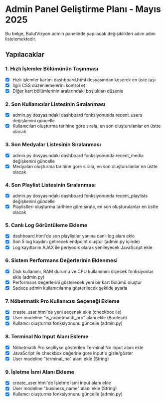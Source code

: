 # Admin Panel Geliştirme Planı - Mayıs 2025

Bu belge, BulutVizyon admin panelinde yapılacak değişiklikleri adım adım listelemektedir.

## Yapılacaklar

### 1. Hızlı İşlemler Bölümünün Taşınması
- [x] Hızlı işlemler kartını dashboard.html dosyasından keserek en üste taşı
- [x] İlgili CSS düzenlemelerini kontrol et
- [x] Diğer kart bölümlerinin aralarındaki boşlukları düzenle

### 2. Son Kullanıcılar Listesinin Sıralanması
- [x] admin.py dosyasındaki dashboard fonksiyonunda recent_users değişkenini güncelle
- [x] Kullanıcıları oluşturma tarihine göre sırala, en son oluşturulanlar en üstte olacak

### 3. Son Medyalar Listesinin Sıralanması
- [x] admin.py dosyasındaki dashboard fonksiyonunda recent_media değişkenini güncelle
- [x] Medyaları oluşturma tarihine göre sırala, en son oluşturulanlar en üstte olacak

### 4. Son Playlist Listesinin Sıralanması
- [x] admin.py dosyasındaki dashboard fonksiyonunda recent_playlists değişkenini güncelle
- [x] Playlistleri oluşturma tarihine göre sırala, en son oluşturulanlar en üstte olacak

### 5. Canlı Log Görüntüleme Ekleme
- [x] dashboard.html'de son playlistler yanına canlı log alanı ekle
- [x] Son 5 log kaydını getirecek endpoint oluştur (admin.py içinde)
- [x] Log kayıtlarını AJAX ile periyodik olarak yenileyecek JavaScript ekle

### 6. Sistem Performans Değerlerinin Eklenmesi
- [x] Disk kullanımı, RAM durumu ve CPU kullanımını ölçecek fonksiyonlar ekle (admin.py)
- [x] Performans değerlerini gösterecek yeni bir kart bölümü oluştur
- [x] Sadece admin kullanıcılarına gösterilecek şekilde ayarla

### 7. Nöbetmatik Pro Kullanıcısı Seçeneği Ekleme
- [x] create_user.html'de yeni seçenek ekle (checkbox ile)
- [x] User modeline "is_nobetmatik_pro" alanı ekle (Boolean)
- [x] Kullanıcı oluşturma fonksiyonunu güncelle (admin.py)

### 8. Terminal No Input Alanı Ekleme
- [x] Nöbetmatik Pro seçiliyse gösterilen Terminal No input alanı ekle
- [x] JavaScript ile checkbox değerine göre input'u gizle/göster
- [x] User modeline "terminal_no" alanı ekle (String)

### 9. İşletme İsmi Alanı Ekleme
- [x] create_user.html'de İşletme İsmi input alanı ekle
- [x] User modeline "business_name" alanı ekle (String)
- [x] Kullanıcı oluşturma fonksiyonunu güncelle (admin.py)